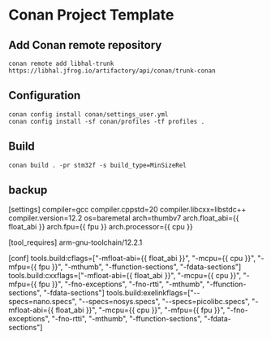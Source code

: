 # Conan Project Template

## Add Conan remote repository

    conan remote add libhal-trunk https://libhal.jfrog.io/artifactory/api/conan/trunk-conan

## Configuration

    conan config install conan/settings_user.yml
    conan config install -sf conan/profiles -tf profiles .

## Build

    conan build . -pr stm32f -s build_type=MinSizeRel



## backup

[settings]
compiler=gcc
compiler.cppstd=20
compiler.libcxx=libstdc++
compiler.version=12.2
os=baremetal
arch=thumbv7
arch.float_abi={{ float_abi }}
arch.fpu={{ fpu }}
arch.processor={{ cpu }}

[tool_requires]
arm-gnu-toolchain/12.2.1

[conf]
tools.build:cflags=["-mfloat-abi={{ float_abi }}", "-mcpu={{ cpu }}", "-mfpu={{ fpu }}", "-mthumb", "-ffunction-sections", "-fdata-sections"]
tools.build:cxxflags=["-mfloat-abi={{ float_abi }}", "-mcpu={{ cpu }}", "-mfpu={{ fpu }}", "-fno-exceptions", "-fno-rtti", "-mthumb", "-ffunction-sections", "-fdata-sections"]
tools.build:exelinkflags=["--specs=nano.specs", "--specs=nosys.specs", "--specs=picolibc.specs", "-mfloat-abi={{ float_abi }}", "-mcpu={{ cpu }}", "-mfpu={{ fpu }}", "-fno-exceptions", "-fno-rtti", "-mthumb", "-ffunction-sections", "-fdata-sections"]
